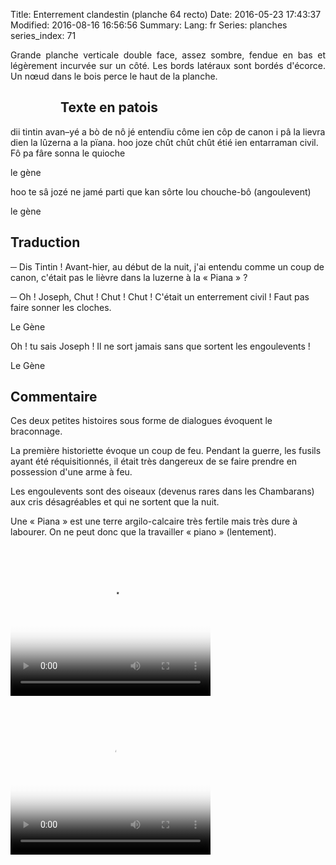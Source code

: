 Title: Enterrement clandestin (planche 64 recto)
Date: 2016-05-23 17:43:37
Modified: 2016-08-16 16:56:56
Summary: 
Lang: fr
Series: planches
series_index: 71

<p style="text-align:justify;">Grande planche verticale double face,
assez sombre, fendue en bas et légèrement incurvée sur un côté. Les
bords latéraux sont bordés d'écorce. Un nœud dans le bois perce le
haut de la planche.</p>

<figure class="image-block" style="float: left;">
  <img alt="" src="{static}/images/planche_64_recto.png">
  <figcaption style="max-width: 273px"></figcaption>
</figure>

## Texte en patois

dii tintin avan–yé a bò de nô jé entendïu côme ien côp de canon i pâ
la lievra dien la lûzerna a la pïana. hoo joze chût chût chût étié ien
entarraman civil. Fô pa fâre sonna le quioche

le gène

hoo te sâ jozé ne jamé parti que kan sôrte lou chouche-bô
(angoulevent)

le gène

## Traduction

─ Dis Tintin ! Avant-hier, au début de la nuit, j'ai entendu comme un
  coup de canon, c'était pas le lièvre dans la luzerne à la
  « Piana » ?

─ Oh !  Joseph, Chut ! Chut ! Chut ! C'était un enterrement civil !
  Faut pas faire sonner les cloches.

Le Gène

Oh ! tu sais Joseph ! Il ne sort jamais sans que sortent les engoulevents !

Le Gène

## Commentaire

Ces deux petites histoires sous forme de dialogues évoquent le braconnage.

La première historiette évoque un coup de feu. Pendant la guerre, les
fusils ayant été réquisitionnés, il était très dangereux de se faire
prendre en possession d'une arme à feu.

Les engoulevents sont des oiseaux (devenus rares dans les Chambarans)
aux cris désagréables et qui ne sortent que la nuit.

Une « Piana » est une terre argilo-calcaire très fertile mais très
dure à labourer. On ne peut donc que la travailler « piano »
(lentement).

<video width="320" height="240" controls
  poster="{static}/images/thumbnails/video_64debut-2.jpg">
  <source src="https://d1njpgd0ygatdn.cloudfront.net/video_64debut-2.mp4" type="video/mp4">
</video>

<video width="320" height="240" controls
  poster="{static}/images/thumbnails/video_64fin-2.jpg">
  <source src="https://d1njpgd0ygatdn.cloudfront.net/video_64fin-2.mp4" type="video/mp4">
</video>
